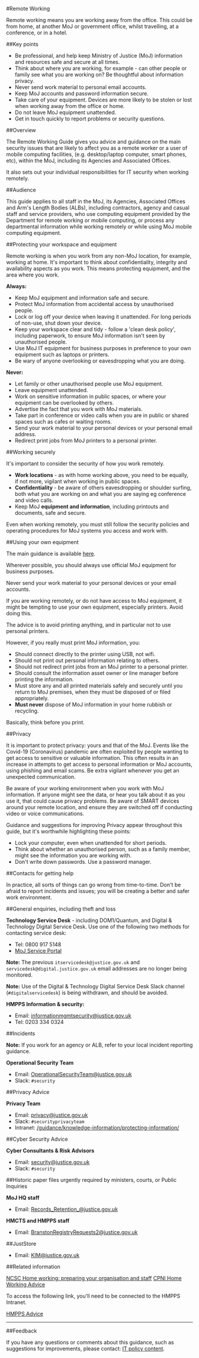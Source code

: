 #Remote Working

Remote working means you are working away from the office. This could be from home, at another MoJ or government office, whilst travelling, at a conference, or in a hotel.

##Key points

* Be professional, and help keep Ministry of Justice (MoJ) information and resources safe and secure at all times.
* Think about where you are working, for example - can other people or family see what you are working on? Be thoughtful about information privacy.
* Never send work material to personal email accounts.
* Keep MoJ accounts and password information secure.
* Take care of your equipment. Devices are more likely to be stolen or lost when working away from the office or home.
* Do not leave MoJ equipment unattended.
* Get in touch quickly to report problems or security questions.

##Overview

The Remote Working Guide gives you advice and guidance on the main security issues that are likely to affect you as a remote worker or a user of mobile computing facilities, (e.g. desktop/laptop computer, smart phones, etc), within the MoJ, including its Agencies and Associated Offices.

It also sets out your individual responsibilities for IT security when working remotely.

##Audience

This guide applies to all staff in the MoJ, its Agencies, Associated Offices and Arm's Length Bodies (ALBs), including contractors, agency and casual staff and service providers, who use computing equipment provided by the Department for remote working or mobile computing, or process any departmental information while working remotely or while using MoJ mobile computing equipment.

##Protecting your workspace and equipment

Remote working is when you work from any non-MoJ location, for example, working at home. It's important to think about confidentiality, integrity and availability aspects as you work. This means protecting equipment, and the area where you work.

**Always:**

* Keep MoJ equipment and information safe and secure.
* Protect MoJ information from accidental access by unauthorised people.
* Lock or log off your device when leaving it unattended. For long periods of non-use, shut down your device.
* Keep your workspace clear and tidy - follow a 'clean desk policy', including paperwork, to ensure MoJ information isn't seen by unauthorised people.
* Use MoJ IT equipment for business purposes in preference to your own equipment such as laptops or printers.
* Be wary of anyone overlooking or eavesdropping what you are doing.

**Never:**

* Let family or other unauthorised people use MoJ equipment.
* Leave equipment unattended.
* Work on sensitive information in public spaces, or where your equipment can be overlooked by others.
* Advertise the fact that you work with MoJ materials.
* Take part in conference or video calls when you are in public or shared spaces such as cafes or waiting rooms.
* Send your work material to your personal devices or your personal email address.
* Redirect print jobs from MoJ printers to a personal printer.

##Working securely

It's important to consider the security of how you work remotely.

* **Work locations** - as with home working above, you need to be equally, if not more, vigilant when working in public spaces.
* **Confidentiality** - be aware of others eavesdropping or shoulder surfing, both what you are working on and what you are saying eg conference and video calls.
* Keep MoJ **equipment and information**, including printouts and documents, safe and secure.

Even when working remotely, you must still follow the security policies and operating procedures for MoJ systems you access and work with.

##Using your own equipment

The main guidance is available [here](/guidance/security/it-computer-security/using-a-personal-device/).

Wherever possible, you should always use official MoJ equipment for business purposes.

Never send your work material to your personal devices or your email accounts.

If you are working remotely, or do not have access to MoJ equipment, it might be tempting to use your own equipment, especially printers. Avoid doing this.

The advice is to avoid printing anything, and in particular not to use personal printers.

However, if you really must print MoJ information, you:

* Should connect directly to the printer using USB, not wifi.
* Should not print out personal information relating to others.
* Should not redirect print jobs from an MoJ printer to a personal printer.
* Should consult the information asset owner or line manager before printing the information.
* Must store any and all printed materials safely and securely until you return to MoJ premises, when they must be disposed of or filed appropriately.
* **Must never** dispose of MoJ information in your home rubbish or recycling.

Basically, think before you print.

##Privacy

It is important to protect privacy: yours and that of the MoJ. Events like the Covid-19 (Coronavirus) pandemic are often exploited by people wanting to get access to sensitive or valuable information. This often results in an increase in attempts to get access to personal information or MoJ accounts, using phishing and email scams. Be extra vigilant whenever you get an unexpected communication.

Be aware of your working environment when you work with MoJ information. If anyone might see the data, or hear you talk about it as you use it, that could cause privacy problems. Be aware of SMART devices around your remote location, and ensure they are switched off if conducting video or voice communications.

Guidance and suggestions for improving Privacy appear throughout this guide, but it's worthwhile highlighting these points:

* Lock your computer, even when unattended for short periods.
* Think about whether an unauthorised person, such as a family member, might see the information you are working with.
* Don't write down passwords. Use a password manager.

##Contacts for getting help

In practice, all sorts of things can go wrong from time-to-time. Don't be afraid to report incidents and issues; you will be creating a better and safer work environment.

##General enquiries, including theft and loss

**Technology Service Desk** - including DOM1/Quantum, and Digital & Technology Digital Service Desk. Use one of the following two methods for contacting service desk:

* Tel: 0800 917 5148
* [MoJ Service Portal](https://mojprod.service-now.com/moj_sp)

**Note:** The previous `itservicedesk@justice.gov.uk` and `servicedesk@digital.justice.gov.uk` email addresses are no longer being monitored.

**Note:** Use of the Digital & Technology Digital Service Desk Slack channel (`#digitalservicedesk`) is being withdrawn, and should be avoided.

**HMPPS Information & security:**

* Email: [informationmgmtsecurity@justice.gov.uk](mailto:informationmgmtsecurity@justice.gov.uk)
* Tel: 0203 334 0324

##Incidents

**Note:** If you work for an agency or ALB, refer to your local incident reporting guidance.

**Operational Security Team**

* Email: [OperationalSecurityTeam@justice.gov.uk](mailto:OperationalSecurityTeam@justice.gov.uk)
* Slack: `#security`

##Privacy Advice

**Privacy Team**

* Email: [privacy@justice.gov.uk](mailto:privacy@justice.gov.uk)
* Slack: `#securityprivacyteam`
* Intranet: [/guidance/knowledge-information/protecting-information/](/guidance/knowledge-information/protecting-information/)

##Cyber Security Advice

**Cyber Consultants & Risk Advisors**

* Email: [security@justice.gov.uk](mailto:security@justice.gov.uk)
* Slack: `#security`

##Historic paper files urgently required by ministers, courts, or Public Inquiries

**MoJ HQ staff**

* Email: [Records\_Retention\_@justice.gov.uk](mailto:Records_Retention_@justice.gov.uk)

**HMCTS and HMPPS staff**

* Email: [BranstonRegistryRequests2@justice.gov.uk](mailto:BranstonRegistryRequests2@justice.gov.uk)

##JustStore

* Email: [KIM@justice.gov.uk](mailto:KIM@justice.gov.uk)

##Related information

[NCSC Home working: preparing your organisation and staff](https://www.ncsc.gov.uk/guidance/home-working) [CPNI Home Working Advice](https://www.cpni.gov.uk/advice-home-working-0)

To access the following link, you'll need to be connected to the HMPPS Intranet.

[HMPPS Advice](https://intranet.noms.gsi.gov.uk/support/information-policy-and-assurance/information-assurance)

---

##Feedback

If you have any questions or comments about this guidance, such as suggestions for improvements, please contact: [IT policy content](mailto:itpolicycontent@digital.justice.gov.uk).

